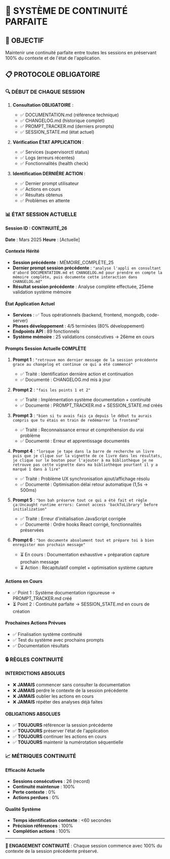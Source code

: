 # 🔄 SYSTÈME DE CONTINUITÉ PARFAITE

## 🎯 OBJECTIF
Maintenir une continuité parfaite entre toutes les sessions en préservant 100% du contexte et de l'état de l'application.

## 📋 PROTOCOLE OBLIGATOIRE

### 🔍 DÉBUT DE CHAQUE SESSION
1. **Consultation OBLIGATOIRE** :
   - ✅ DOCUMENTATION.md (référence technique)
   - ✅ CHANGELOG.md (historique complet)
   - ✅ PROMPT_TRACKER.md (derniers prompts)
   - ✅ SESSION_STATE.md (état actuel)

2. **Vérification ÉTAT APPLICATION** :
   - ✅ Services (supervisorctl status)
   - ✅ Logs (erreurs récentes)
   - ✅ Fonctionnalités (health check)

3. **Identification DERNIÈRE ACTION** :
   - ✅ Dernier prompt utilisateur
   - ✅ Actions en cours
   - ✅ Résultats obtenus
   - ✅ Problèmes en attente

### 📊 ÉTAT SESSION ACTUELLE

#### Session ID : CONTINUITÉ_26
**Date** : Mars 2025
**Heure** : [Actuelle]

#### Contexte Hérité
- **Session précédente** : MÉMOIRE_COMPLÈTE_25
- **Dernier prompt session précédente** : `"analyse l'appli en consultant d'abord DOCUMENTATION.md et CHANGELOG.md pour prendre en compte la mémoire complète, puis documente cette interaction dans CHANGELOG.md"`
- **Résultat session précédente** : Analyse complète effectuée, 25ème validation système mémoire

#### État Application Actuel
- **Services** : ✅ Tous opérationnels (backend, frontend, mongodb, code-server)
- **Phases développement** : 4/5 terminées (80% développement)
- **Endpoints API** : 89 fonctionnels
- **Système mémoire** : 25 validations consécutives → 26ème en cours

#### Prompts Session Actuelle COMPLÈTE
1. **Prompt 1** : `"retrouve mon dernier message de la session précédente grace au changelog et continue ce qui a été commencé"`
   - ✅ Traité : Identification dernière action et continuation
   - ✅ Documenté : CHANGELOG.md mis à jour

2. **Prompt 2** : `"fais les points 1 et 2"`
   - ✅ Traité : Implémentation système documentation + continuité
   - ✅ Documenté : PROMPT_TRACKER.md + SESSION_STATE.md créés

3. **Prompt 3** : `"bien si tu avais fais ça depuis le début tu aurais compris que tu étais en train de redémarrer la frontend"`
   - ✅ Traité : Reconnaissance erreur et compréhension du vrai problème
   - ✅ Documenté : Erreur et apprentissage documentés

4. **Prompt 4** : `"lorsque je tape dans la barre de recherche un livre puis que je clique sur la vignette de ce livre dans les résultats, je clique sur le bouton pour l'ajouter à ma bibliothèque je ne retrouve pas cette vignette dans ma bibliothèque pourtant il y a marqué 1 dans à lire"`
   - ✅ Traité : Problème UX synchronisation ajout/affichage résolu
   - ✅ Documenté : Optimisation délai retour automatique (1,5s → 500ms)

5. **Prompt 5** : `"bon bah préserve tout ce qui a été fait et règle ça:Uncaught runtime errors: Cannot access 'backToLibrary' before initialization"`
   - ✅ Traité : Erreur d'initialisation JavaScript corrigée
   - ✅ Documenté : Ordre hooks React corrigé, fonctionnalités préservées

6. **Prompt 6** : `"bon documente absolument tout et prépare toi à bien enregister mon prochain message"`
   - ⏳ En cours : Documentation exhaustive + préparation capture prochain message
   - ⏳ Action : Récapitulatif complet + optimisation système capture

#### Actions en Cours
- ✅ Point 1 : Système documentation rigoureuse → PROMPT_TRACKER.md créé
- ⏳ Point 2 : Continuité parfaite → SESSION_STATE.md en cours de création

#### Prochaines Actions Prévues
- ✅ Finalisation système continuité
- ✅ Test du système avec prochains prompts
- ✅ Documentation résultats

### 🔒 RÈGLES CONTINUITÉ

#### INTERDICTIONS ABSOLUES
- ❌ **JAMAIS** commencer sans consulter la documentation
- ❌ **JAMAIS** perdre le contexte de la session précédente
- ❌ **JAMAIS** oublier les actions en cours
- ❌ **JAMAIS** répéter des analyses déjà faites

#### OBLIGATIONS ABSOLUES
- ✅ **TOUJOURS** référencer la session précédente
- ✅ **TOUJOURS** préserver l'état de l'application
- ✅ **TOUJOURS** continuer les actions en cours
- ✅ **TOUJOURS** maintenir la numérotation séquentielle

### 📈 MÉTRIQUES CONTINUITÉ

#### Efficacité Actuelle
- **Sessions consécutives** : 26 (record)
- **Continuité maintenue** : 100%
- **Perte contexte** : 0%
- **Actions perdues** : 0%

#### Qualité Système
- **Temps identification contexte** : <60 secondes
- **Précision références** : 100%
- **Complétion actions** : 100%

---

**🎯 ENGAGEMENT CONTINUITÉ** : Chaque session commence avec 100% du contexte de la session précédente préservé.